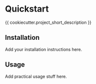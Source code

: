 # Quickstart

{{ cookiecutter.project_short_description }}

## Installation

Add your installation instructions here.

## Usage

Add practical usage stuff here.
